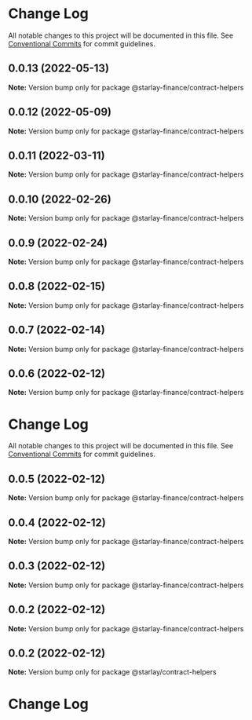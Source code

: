 # Change Log

All notable changes to this project will be documented in this file.
See [Conventional Commits](https://conventionalcommits.org) for commit guidelines.

## 0.0.13 (2022-05-13)

**Note:** Version bump only for package @starlay-finance/contract-helpers





## 0.0.12 (2022-05-09)

**Note:** Version bump only for package @starlay-finance/contract-helpers





## 0.0.11 (2022-03-11)

**Note:** Version bump only for package @starlay-finance/contract-helpers





## 0.0.10 (2022-02-26)

**Note:** Version bump only for package @starlay-finance/contract-helpers





## 0.0.9 (2022-02-24)

**Note:** Version bump only for package @starlay-finance/contract-helpers





## 0.0.8 (2022-02-15)

**Note:** Version bump only for package @starlay-finance/contract-helpers





## 0.0.7 (2022-02-14)

**Note:** Version bump only for package @starlay-finance/contract-helpers





## 0.0.6 (2022-02-12)

**Note:** Version bump only for package @starlay-finance/contract-helpers





# Change Log

All notable changes to this project will be documented in this file. See
[Conventional Commits](https://conventionalcommits.org) for commit guidelines.

## 0.0.5 (2022-02-12)

**Note:** Version bump only for package @starlay-finance/contract-helpers

## 0.0.4 (2022-02-12)

**Note:** Version bump only for package @starlay-finance/contract-helpers

## 0.0.3 (2022-02-12)

**Note:** Version bump only for package @starlay-finance/contract-helpers

## 0.0.2 (2022-02-12)

**Note:** Version bump only for package @starlay-finance/contract-helpers

## 0.0.2 (2022-02-12)

**Note:** Version bump only for package @starlay/contract-helpers

# Change Log

